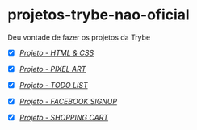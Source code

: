 # projetos-trybe-nao-oficial
Deu vontade de fazer os projetos da Trybe

- [x] _[Projeto - HTML & CSS](https://vinicius-grandi.github.io/projetos-trybe-nao-oficial/lessons-learned/index.html)_
- [x] _[Projeto - PIXEL ART](https://vinicius-grandi.github.io/projetos-trybe-nao-oficial/project-pixel-art/public/index.html)_
- [x] _[Projeto - TODO LIST](https://vinicius-grandi.github.io/projetos-trybe-nao-oficial/project-to-do-list/public/index.html)_
- [x] _[Projeto - FACEBOOK SIGNUP](https://vinicius-grandi.github.io/projetos-trybe-nao-oficial/project-facebook-signup/public/index.html)_

- [x] _[Projeto - SHOPPING CART](https://vinicius-grandi.github.io/projetos-trybe-nao-oficial/project-shopping-cart/index.html)_